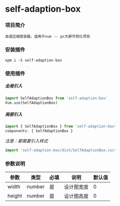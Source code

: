 # self-adaption-box

### 项目简介
    自适应缩放容器，适用于vue -- pc大屏可视化项目

### 安装插件
    npm i -S self-adaption-box

### 使用插件

##### 全局引入
```javascript
import SelfAdaptionBox from 'self-adaption-box'
Vue.use(SelfAdaptionBox)
```

##### 局部引入
```javascript
import { SelfAdaptionBox } from 'self-adaption-box'
components: { SelfAdaptionBox }
```
*注意：都需要引入样式*
```javascript
import 'self-adaption-box/dist/SelfAdaptionBox.css'
```

### 参数说明
| 参数 | 类型 | 必填 | 说明 | 默认值 |  
| ---- | ---- | ---- | ---- | ---- |    
| width | number | 是 | 设计图宽度 | 0 |
| height | number | 是 | 设计图高度 | 0 |
